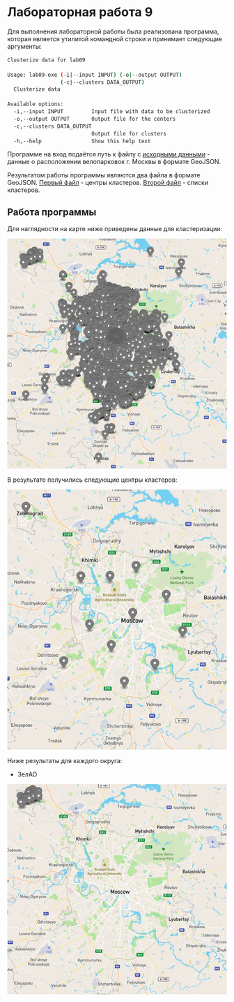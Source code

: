 # Лабораторная работа 9

Для выполнения лабораторной работы была реализована программа,
которая является утилитой командной строки и принимает следующие аргументы:

```bash
Clusterize data for lab09

Usage: lab09-exe (-i|--input INPUT) (-o|--output OUTPUT)
                 (-c|--clusters DATA_OUTPUT)
  Clusterize data

Available options:
  -i,--input INPUT         Input file with data to be clusterized
  -o,--output OUTPUT       Output file for the centers
  -c,--clusters DATA_OUTPUT
                           Output file for clusters
  -h,--help                Show this help text
```

Программе на вход подаётся путь к файлу с [исходными данными](data/data.json) -
данные о расположении велопарковок г. Москвы в формате GeoJSON.

Результатом работы программы являются два файла в формате GeoJSON.
[Первый файл](data/centers.json) - центры кластеров.
[Второй файл](data/clusters.json) - списки кластеров.

## Работа программы

Для наглядности на карте ниже приведены данные для кластеризации:

![image1](images/data.png)

В результате получились следующие центры кластеров:

![image2](images/centers.png)

Ниже результаты для каждого округа:

* ЗелАО

![zelenograd](images/zelenograd.png)
